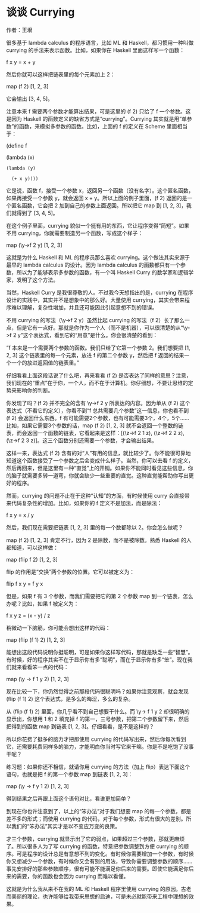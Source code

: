 # 谈谈 Currying

作者：王垠


很多基于 lambda calculus 的程序语言，比如 ML 和 Haskell，都习惯用一种叫做 currying 的手法来表示函数。比如，如果你在 Haskell 里面这样写一个函数：


  f x y = x + y


然后你就可以这样把链表里的每个元素加上 2：


  map (f 2) [1, 2, 3]


它会输出 [3, 4, 5]。


注意本来 f 需要两个参数才能算出结果，可是这里的 (f 2) 只给了 f 一个参数。这是因为 Haskell 的函数定义的缺省方式是“currying”。Currying 其实就是用“单参数”的函数，来模拟多参数的函数。比如，上面的 f 的定义在 Scheme 里面相当于：


(define f

  (lambda (x)

    (lambda (y)

      (+ x y))))


它是说，函数 f，接受一个参数 x，返回另一个函数（没有名字）。这个匿名函数，如果再接受一个参数 y，就会返回 x + y。所以上面的例子里面，(f 2) 返回的是一个匿名函数，它会把 2 加到自己的参数上面返回。所以把它 map 到 [1, 2, 3]，我们就得到了 [3, 4, 5]。


在这个例子里面，currying 貌似一个挺有用的东西，它让程序变得“简短”。如果不用 currying，你就需要制造另一个函数，写成这个样子：


  map (\y->f 2 y) [1, 2, 3]


这就是为什么 Haskell 和 ML 的程序员那么喜欢 currying。这个做法其实来源于最早的 lambda calculus 的设计。因为 lambda calculus 的函数都只有一个参数，所以为了能够表示多参数的函数，有一个叫 Haskell Curry 的数学家和逻辑学家，发明了这个方法。


当然，Haskell Curry 是我很尊敬的人。不过我今天想指出的是，currying 在程序设计的实践中，其实并不是想象中的那么好。大量使用 currying，其实会带来程序难以理解，复杂性增加，并且还可能因此引起意想不到的错误。


不用 currying 的写法（\y->f 2 y）虽然比起 currying 的写法（f 2）长了那么一点，但是它有一点好。那就是你作为一个人（而不是机器），可以很清楚的从“\y->f 2 y”这个表达式，看到它的“用意”是什么。你会很清楚的看到：


“f 本来是一个需要两个参数的函数。我们只给了它第一个参数 2。我们想要把 [1, 2, 3] 这个链表里的每一个元素，放进 f 的第二个参数 y，然后把 f 返回的结果一个一个的放进返回值的链表里。”


仔细看看上面这段话说了什么吧，再来看看 (f 2) 是否表达了同样的意思？注意，我们现在的“重点”在于你，一个人，而不在于计算机。你仔细想，不要让思维的定势来影响你的判断。


你发现了吗？(f 2) 并不完全的含有 \y->f 2 y 所表达的内容。因为单从 (f 2) 这个表达式（不看它的定义），你看不到“f 总共需要几个参数”这一信息，你也看不到 (f 2) 会返回什么东西。f 有可能需要2个参数，也有可能需要3个，4个，5个…… 比如，如果它需要3个参数的话，map (f 2) [1, 2, 3] 就不会返回一个整数的链表，而会返回一个函数的链表，它看起来是这样：[(\z->f 2 1 z), (\z->f 2 2 z), (\z->f 2 3 z)]。这三个函数分别还需要一个参数，才会输出结果。


这样一来，表达式 (f 2) 含有的对“人”有用的信息，就比较少了。你不能很可靠地知道这个函数接受了一个参数之后会变成什么样子。当然，你可以去看 f 的定义，然后再回来，但是这里有一种“直觉”上的开销。如果你不能同时看见这些信息，你的脑子就需要多转一道弯，你就会缺少一些重要的直觉。这种直觉能帮助你写出更好的程序。


然而，currying 的问题不止在于这种“认知”的方面，有时候使用 curry 会直接带来代码复杂性的增加。比如，如果你的 f 定义不是加法，而是除法：


  f x y = x / y


然后，我们现在需要把链表 [1, 2, 3] 里的每一个数都除以 2。你会怎么做呢？


map (f 2) [1, 2, 3] 肯定不行，因为 2 是除数，而不是被除数。熟悉 Haskell 的人都知道，可以这样做：


  map (flip f 2) [1, 2, 3]


flip 的作用是“交换”两个参数的位置。它可以被定义为：


  flip f x y = f y x


但是，如果 f 有 3 个参数，而我们需要把它的第 2 个参数 map 到一个链表，怎么办呢？比如，如果 f 被定义为：


  f x y z = (x - y) / z


稍微动一下脑筋，你可能会想出这样的代码：


  map (flip (f 1) 2) [1, 2, 3]


能想出这段代码说明你挺聪明，可是如果你这样写代码，那就是缺乏一些“智慧”。有时候，好的程序其实不在于显示你有多“聪明”，而在于显示你有多“笨”。现在我们就来看看笨一点的代码：


  map (\y -> f 1 y 2) [1, 2, 3]


现在比较一下，你仍然觉得之前那段代码很聪明吗？如果你注意观察，就会发现 (flip (f 1) 2) 这个表达式，是多么的晦涩，多么的复杂。


从 (flip (f 1) 2) 里面，你几乎看不到自己想要干什么。而 \y-> f 1 y 2 却很明确的显示出，你想用 1 和 2 填充掉 f 的第一，三号参数，把第二个参数留下来，然后把得到的函数 map 到链表 [1, 2, 3]。仔细看看，是不是这样的？


所以你花费了挺多的脑力才把那使用 currying 的代码写出来，然后你每次看到它，还需要耗费同样多的脑力，才能明白你当时写它来干嘛。你是不是吃饱了没事干呢？


练习题：如果你还不相信，就请你用 currying 的方法（加上 flip）表达下面这个语句，也就是把 f 的第一个参数 map 到链表 [1, 2, 3]：


  map (\y -> f y 1 2) [1, 2, 3]


得到结果之后再跟上面这个语句对比，看谁更加简单？


到现在你也许注意到了，以上的“笨办法”对于我们想要 map 的每一个参数，都是差不多的形式；而使用 currying 的代码，对于每个参数，形式有很大的差别。所以我们的“笨办法”其实才是以不变应万变的良策。


才三个参数，currying 就显示出了它的弱点，如果超过三个参数，那就更麻烦了。所以很多人为了写 currying 的函数，特意把参数调整到方便 currying 的顺序。可是程序的设计总是有意想不到的变化。有时候你需要增加一个参数，有时候你又想减少一个参数，有时候你又会有别的用法，导致你需要调整参数的顺序…… 事先安排好的那些参数顺序，很有可能不能满足你后来的需要。即使它能满足你后来的需要，你的函数也会因为 currying 而难以看懂。


这就是为什么我从来不在我的 ML 和 Haskell 程序里使用 currying 的原因。古老而美丽的理论，也许能够给我带来思想的启迪，可是未必就能带来工程中理想的效果。
